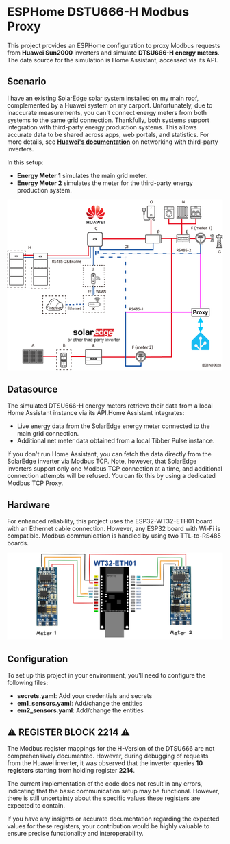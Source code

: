 # ESPHome DSTU666-H Modbus Proxy
This project provides an ESPHome configuration to proxy Modbus requests from **Huawei Sun2000** inverters and simulate **DTSU666-H energy meters**. The data source for the simulation is Home Assistant, accessed via its API.

## Scenario
I have an existing SolarEdge solar system installed on my main roof, complemented by a Huawei system on my carport. Unfortunately, due to inaccurate measurements, you can't connect energy meters from both systems to the same grid connection. Thankfully, both systems support integration with third-party energy production systems. This allows accurate data to be shared across apps, web portals, and statistics. For more details, see [**Huawei's documentation**](https://support.huawei.com/enterprise/en/doc/EDOC1100167258/85f29830/networking-with-third-party-inverters) on networking with third-party inverters.

In this setup:

- **Energy Meter 1** simulates the main grid meter.
- **Energy Meter 2** simulates the meter for the third-party energy production system.

![My Scenario](docs/schema.png)

## Datasource
The simulated DTSU666-H energy meters retrieve their data from a local Home Assistant instance via its API.Home Assistant integrates:

- Live energy data from the SolarEdge energy meter connected to the main grid connection.
- Additional net meter data obtained from a local Tibber Pulse instance.

If you don't run Home Assistant, you can fetch the data directly from the SolarEdge inverter via Modbus TCP. Note, however, that SolarEdge inverters support only one Modbus TCP connection at a time, and additional connection attempts will be refused. You can fix this by using a dedicated Modbus TCP Proxy.

## Hardware
For enhanced reliability, this project uses the ESP32-WT32-ETH01 board with an Ethernet cable connection. However, any ESP32 board with Wi-Fi is compatible. Modbus communication is handled by using two TTL-to-RS485 boards.

![Circuit](docs/circuit.png)

## Configuration
To set up this project in your environment, you'll need to configure the following files:

- **secrets.yaml**: Add your credentials and secrets
- **em1_sensors.yaml**: Add/change the entities
- **em2_sensors.yaml**: Add/change the entities

## ⚠️ REGISTER BLOCK 2214 ⚠️
The Modbus register mappings for the H-Version of the DTSU666 are not comprehensively documented. However, during debugging of requests from the Huawei inverter, it was observed that the inverter queries **10 registers** starting from holding register **2214**.

The current implementation of the code does not result in any errors, indicating that the basic communication setup may be functional. However, there is still uncertainty about the specific values these registers are expected to contain.

If you have any insights or accurate documentation regarding the expected values for these registers, your contribution would be highly valuable to ensure precise functionality and interoperability.